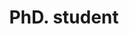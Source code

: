 ---
personName: 'Heitor Mynssen'
function: 'Student/Developer'
title: 'PhD. student'
instagram: ''
twitter: ''
email: ''
picture: ''
github: 'hmynssen'
---
